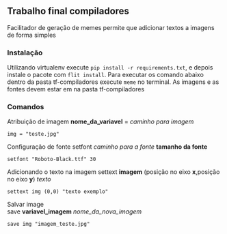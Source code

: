 ## Trabalho final compiladores 
Facilitador de geração de memes permite que adicionar textos a imagens de forma simples
### Instalação
Utilizando virtualenv execute `pip install -r requirements.txt`, e depois instale o pacote com `flit install`. Para executar os comando abaixo dentro da pasta tf-compiladores execute `meme` no terminal.
As imagens e as fontes devem estar em na pasta tf-compiladores
### Comandos 
Atribuição de imagem 
**nome_da_variavel** = *caminho para imagem*
```
img = "teste.jpg"
```
Configuração de fonte 
setfont *caminho para a fonte* **tamanho da fonte**
```
setfont "Roboto-Black.ttf" 30
```
Adicionando o texto na imagem 
settext **imagem** (posição no eixo **x**,posição no eixo **y**) *texto*
```
settext img (0,0) "texto exemplo"
```
Salvar image  
save **variavel_imagem** *nome_da_nova_imagem*
```
save img "imagem_teste.jpg"
```